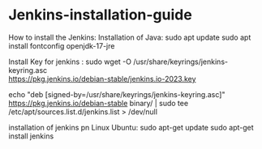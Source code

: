 # Jenkins-installation-guide
How to install the Jenkins:
Installation of Java:
sudo apt update
sudo apt install fontconfig openjdk-17-jre

Install Key for jenkins :
sudo wget -O /usr/share/keyrings/jenkins-keyring.asc \
  https://pkg.jenkins.io/debian-stable/jenkins.io-2023.key

echo "deb [signed-by=/usr/share/keyrings/jenkins-keyring.asc]" \
  https://pkg.jenkins.io/debian-stable binary/ | sudo tee \
  /etc/apt/sources.list.d/jenkins.list > /dev/null

installation of jenkins pn Linux Ubuntu:
sudo apt-get update
sudo apt-get install jenkins

